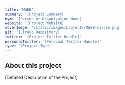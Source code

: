```yaml
---
title: 'MWEB'
summary: '[Project Summary]'
nym: '[Person or Organization Name]'
website: '[Project Website]'
coverImage: '/static/images/projects/MWEB-circle.png'
git: '[GitHub Repository]'
twitter: '[Project Twitter Handle]'
personalTwitter: '[Personal Twitter Handle]'
type: '[Project Type]'
---
```


## About this project

[Detailed Description of the Project]